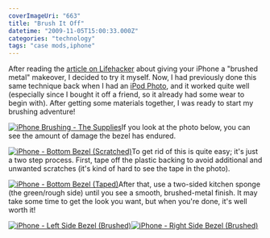 ```yaml
---
coverImageUri: "663"
title: "Brush It Off"
datetime: "2009-11-05T15:00:33.000Z"
categories: "technology"
tags: "case mods,iphone"
---
```


After reading the [article on Lifehacker](http://lifehacker.com/5395933/brush-your-iphones-bezel-to-hide-scuffs-and-scratches "Brush Your iPhone's Bezel to Hide Scuffs and Scratches") about giving your iPhone a "brushed metal" makeover, I decided to try it myself. Now, I had previously done this same technique back when I had an [iPod Photo](http://en.wikipedia.org/wiki/IPod_Photo "iPod Photo: Wikipedia"), and it worked quite well (especially since I bought it off a friend, so it already had some wear to begin with). After getting some materials together, I was ready to start my brushing adventure!

[![iPhone Brushing - The Supplies](http://assets.brandonmartinez.com/brandonmartinez/2009/11/20091104003-575x383.jpg "iPhone Brushing - The Supplies")](http://assets.brandonmartinez.com/brandonmartinez/2009/11/20091104003.jpg)If you look at the photo below, you can see the amount of damage the bezel has endured.

[![iPhone - Bottom Bezel (Scratched)](http://assets.brandonmartinez.com/brandonmartinez/2009/11/20091104002-575x383.jpg "iPhone - Bottom Bezel (Scratched)")](http://assets.brandonmartinez.com/brandonmartinez/2009/11/20091104002.jpg)To get rid of this is quite easy; it's just a two step process. First, tape off the plastic backing to avoid additional and unwanted scratches (it's kind of hard to see the tape in the photo).

[![iPhone - Bottom Bezel (Taped)](http://assets.brandonmartinez.com/brandonmartinez/2009/11/20091104008-575x383.jpg "iPhone - Bottom Bezel (Taped)")](http://assets.brandonmartinez.com/brandonmartinez/2009/11/20091104008.jpg)After that, use a two-sided kitchen sponge (the green/rough side) until you see a smooth, brushed-metal finish. It may take some time to get the look you want, but when you're done, it's well worth it!

[![iPhone - Left Side Bezel (Brushed)](http://assets.brandonmartinez.com/brandonmartinez/2009/11/20091104010-433x650.jpg "iPhone - Left Side Bezel (Brushed)")](http://assets.brandonmartinez.com/brandonmartinez/2009/11/20091104010.jpg)[![iPhone - Right Side Bezel (Brushed)](http://assets.brandonmartinez.com/brandonmartinez/2009/11/20091104014-433x650.jpg "iPhone - Right Side Bezel (Brushed)")](http://assets.brandonmartinez.com/brandonmartinez/2009/11/20091104014.jpg)
